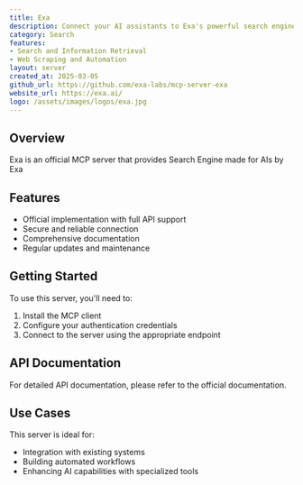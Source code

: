 ```yaml
---
title: Exa
description: Connect your AI assistants to Exa's powerful search engine via Model Context Protocol (MCP). Enable web search information retrieval, and web scraping capabilities.
category: Search
features:
- Search and Information Retrieval
- Web Scraping and Automation
layout: server
created_at: 2025-03-05
github_url: https://github.com/exa-labs/mcp-server-exa
website_url: https://exa.ai/
logo: /assets/images/logos/exa.jpg
---
```


## Overview

Exa is an official MCP server that provides Search Engine made for AIs by Exa

## Features

- Official implementation with full API support
- Secure and reliable connection
- Comprehensive documentation
- Regular updates and maintenance

## Getting Started

To use this server, you'll need to:

1. Install the MCP client
2. Configure your authentication credentials
3. Connect to the server using the appropriate endpoint

## API Documentation

For detailed API documentation, please refer to the official documentation.

## Use Cases

This server is ideal for:

- Integration with existing systems
- Building automated workflows
- Enhancing AI capabilities with specialized tools

